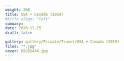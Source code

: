 ```yaml
---
weight: 260
title: USA + Canada (2019)
#title_align: "left"
summary: 
date: 2020-12-15
draft: false

gallery: gallery/Private/Travel/USA + Canada (2019)
files: "*.jpg"
cover: DSC02434.jpg
---
```

